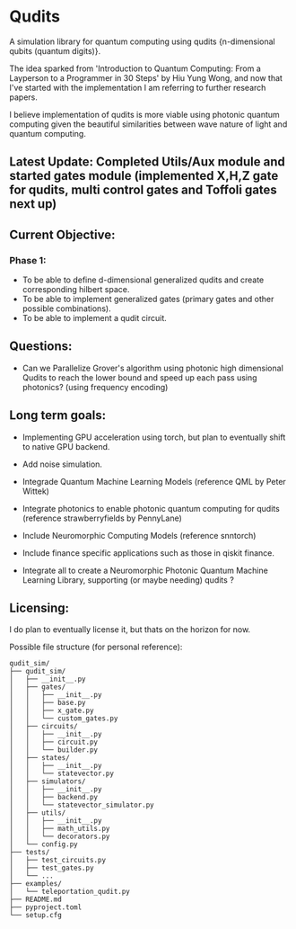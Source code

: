 # Qudits

A simulation library for quantum computing using qudits {n-dimensional qubits (quantum digits)}.

The idea sparked from 'Introduction to Quantum Computing: From a Layperson to a Programmer in 30 Steps' by Hiu Yung Wong, and now that I've started with the implementation I am referring to further research papers. 

I believe implementation of qudits is more viable using photonic quantum computing given the beautiful similarities between wave nature of light and quantum computing.

## Latest Update: Completed Utils/Aux module and started gates module (implemented X,H,Z gate for qudits, multi control gates and Toffoli gates next up)

## Current Objective:
### Phase 1:
- To be able to define d-dimensional generalized qudits and create corresponding hilbert space.
- To be able to implement generalized gates (primary gates and other possible combinations).
- To be able to implement a qudit circuit. 

## Questions:
-  Can we Parallelize Grover's algorithm using photonic high dimensional Qudits to reach the lower bound and speed up each pass using photonics? (using frequency encoding)

## Long term goals:
- Implementing GPU acceleration using torch, but plan to eventually shift to native GPU backend.
- Add noise simulation.
- Integrade Quantum Machine Learning Models (reference QML by Peter Wittek)
- Integrate photonics to enable photonic quantum computing for qudits (reference strawberryfields by PennyLane)
- Include Neuromorphic Computing Models (reference snntorch)
- Include finance specific applications such as those in qiskit finance.

  
- Integrate all to create a Neuromorphic Photonic Quantum Machine Learning Library, supporting (or maybe needing) qudits ?

## Licensing:
I do plan to eventually license it, but thats on the horizon for now.

Possible file structure (for personal reference):
```
qudit_sim/
├── qudit_sim/
│   ├── __init__.py
│   ├── gates/
│   │   ├── __init__.py
│   │   ├── base.py
│   │   ├── x_gate.py
│   │   └── custom_gates.py
│   ├── circuits/
│   │   ├── __init__.py
│   │   ├── circuit.py
│   │   └── builder.py
│   ├── states/
│   │   ├── __init__.py
│   │   └── statevector.py
│   ├── simulators/
│   │   ├── __init__.py
│   │   ├── backend.py
│   │   └── statevector_simulator.py
│   ├── utils/
│   │   ├── __init__.py
│   │   ├── math_utils.py
│   │   └── decorators.py
│   └── config.py
├── tests/
│   ├── test_circuits.py
│   ├── test_gates.py
│   └── ...
├── examples/
│   └── teleportation_qudit.py
├── README.md
├── pyproject.toml
└── setup.cfg

```
